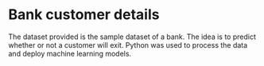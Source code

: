 # Bank customer details
The dataset provided is the sample dataset of a bank. The idea is to predict whether or not a customer will exit. Python was used to process the data and deploy machine learning models.
